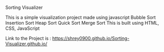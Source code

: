 Sorting Visualizer

This is a simple visualization project made using javascript
Bubble Sort
Insertion Sort
Heap Sort
Quick Sort
Merge Sort
This is built using HTML, CSS, JavaScript

Link to the Project is : https://shrey0900.github.io/Sorting-Visualizer.github.io/
